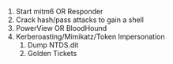 1. Start mitm6 OR Responder
2. Crack hash/pass attacks to gain a shell
3. PowerView OR BloodHound
4. Kerberoasting/Mimikatz/Token Impersonation
	1. Dump NTDS.dit
	2. Golden Tickets